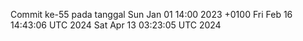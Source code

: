 Commit ke-55 pada tanggal Sun Jan 01 14:00 2023 +0100
Fri Feb 16 14:43:06 UTC 2024
Sat Apr 13 03:23:05 UTC 2024
